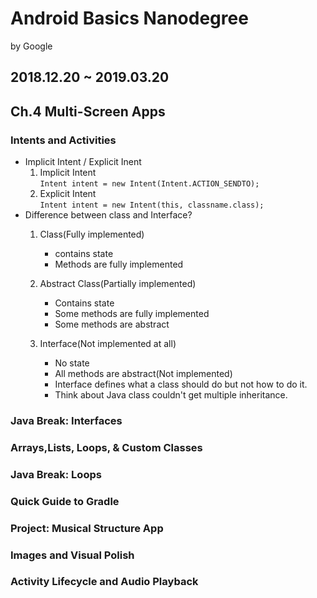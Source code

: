 # Android Basics Nanodegree
by Google
## 2018.12.20 ~ 2019.03.20

## Ch.4 Multi-Screen Apps
### Intents and Activities

+ Implicit Intent / Explicit Inent
    1. Implicit Intent\
        <code>Intent intent = new Intent(Intent.ACTION_SENDTO);</code>
    2. Explicit Intent\
        <code>Intent intent = new Intent(this, classname.class);</code>
+ Difference between class and Interface?
    1. Class(Fully implemented)
        - contains state
        - Methods are fully implemented
    
    2. Abstract Class(Partially implemented)
        - Contains state
        - Some methods are fully implemented
        - Some methods are abstract
    
    3. Interface(Not implemented at all)
        - No state
        - All methods are abstract(Not implemented)
        - Interface defines what a class should do but not how to do it.
        - Think about Java class couldn't  get multiple inheritance.


### Java Break: Interfaces
### Arrays,Lists, Loops, & Custom Classes
### Java Break: Loops
### Quick Guide to Gradle
### Project: Musical Structure App
### Images and Visual Polish
### Activity Lifecycle and Audio Playback
